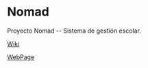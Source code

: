 Nomad
=====

Proyecto Nomad -- Sistema de gestión escolar.

[Wiki](https://github.com/extranjero-devel/Nomad/wiki)

[WebPage](http://extranjero-devel.github.com/Nomad)
